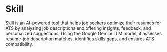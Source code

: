# Skill
Skill is an AI-powered tool that helps job seekers optimize their resumes for ATS by analyzing job descriptions and offering insights, feedback, and personalized suggestions. Using the Google Gemini LLM model, it assesses resume-job description matches, identifies skills gaps, and ensures ATS compatibility.
